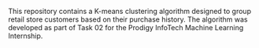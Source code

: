 










This repository contains a K-means clustering algorithm designed to group retail store customers based on their purchase history. The algorithm was developed as part of Task 02 for the Prodigy InfoTech Machine Learning Internship.
